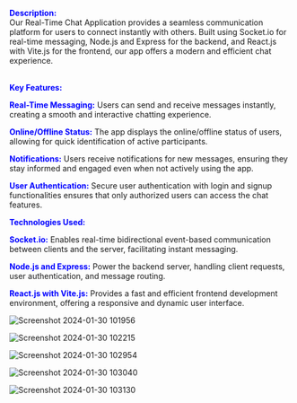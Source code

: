 **<span style="color: blue;">Description:</span>** </br>
Our Real-Time Chat Application provides a seamless communication platform for users to connect instantly with others. Built using Socket.io for real-time messaging, Node.js and Express for the backend, and React.js with Vite.js for the frontend, our app offers a modern and efficient chat experience.

<br>**<span style="color: blue;">Key Features:</span>**</br>

**<span style="color: blue;">Real-Time Messaging:</span>** Users can send and receive messages instantly, creating a smooth and interactive chatting experience.

**<span style="color: blue;">Online/Offline Status:</span>** The app displays the online/offline status of users, allowing for quick identification of active participants.

**<span style="color: blue;">Notifications:</span>** Users receive notifications for new messages, ensuring they stay informed and engaged even when not actively using the app.

**<span style="color: blue;">User Authentication:</span>** Secure user authentication with login and signup functionalities ensures that only authorized users can access the chat features.

**<span style="color: blue;">Technologies Used:</span>**

**<span style="color: blue;">Socket.io:</span>** Enables real-time bidirectional event-based communication between clients and the server, facilitating instant messaging.

**<span style="color: blue;">Node.js and Express:</span>** Power the backend server, handling client requests, user authentication, and message routing.

**<span style="color: blue;">React.js with Vite.js:</span>** Provides a fast and efficient frontend development environment, offering a responsive and dynamic user interface.


![Screenshot 2024-01-30 101956](https://github.com/Omar7-leb/ChatApp/assets/125736709/0997d04c-8889-4807-bcf0-caf76b873ab0)

![Screenshot 2024-01-30 102215](https://github.com/Omar7-leb/ChatApp/assets/125736709/04728ab3-665b-4dea-9a54-b3cd2475b4e4)

![Screenshot 2024-01-30 102954](https://github.com/Omar7-leb/ChatApp/assets/125736709/f770da65-b07c-42a8-a08c-592b3ddb9ebb)

![Screenshot 2024-01-30 103040](https://github.com/Omar7-leb/ChatApp/assets/125736709/23ebfb16-8b85-4a0a-9b47-7babce8f8c96)

![Screenshot 2024-01-30 103130](https://github.com/Omar7-leb/ChatApp/assets/125736709/e0aaaf9e-8019-4101-9986-ee6ba0f5dae3)
